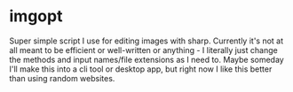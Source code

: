 # imgopt

Super simple script I use for editing images with sharp. Currently it's not at all meant to be efficient or well-written or anything - I literally just change the methods and input names/file extensions as I need to. Maybe someday I'll make this into a cli tool or desktop app, but right now I like this better than using random websites.